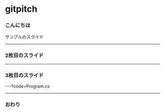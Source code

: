 # gitpitch

### こんにちは

サンプルのスライド

---

### 2枚目のスライド

---

### 3枚目のスライド

---?code=Program.cs

---

### おわり
